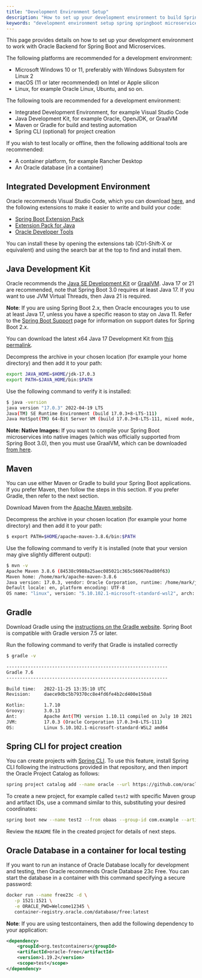 ```yaml
---
title: "Development Environment Setup"
description: "How to set up your development environment to build Spring Boot applications with the Oracle Backend for Spring Boot and Microservices"
keywords: "development environment setup spring springboot microservices oracle backend java maven gradle ide tools"
---
```


This page provides details on how to set up your development environment to work with Oracle Backend for Spring Boot and Microservices.

The following platforms are recommended for a development environment:

- Microsoft Windows 10 or 11, preferably with Windows Subsystem for Linux 2
- macOS (11 or later recommended) on Intel or Apple silicon
- Linux, for example Oracle Linux, Ubuntu, and so on.

The following tools are recommended for a development environment:

- Integrated Development Environment, for example Visual Studio Code
- Java Development Kit, for example Oracle, OpenJDK, or GraalVM
- Maven or Gradle for build and testing automation
- Spring CLI (optional) for project creation

If you wish to test locally or offline, then the following additional tools are recommended:

- A container platform, for example Rancher Desktop
- An Oracle database (in a container)

## Integrated Development Environment

Oracle recommends Visual Studio Code, which you can download [here](https://code.visualstudio.com/), and the following extensions to make it easier to write and build your code:

- [Spring Boot Extension Pack](https://marketplace.visualstudio.com/items?itemName=pivotal.vscode-boot-dev-pack)
- [Extension Pack for Java](https://marketplace.visualstudio.com/items?itemName=vscjava.vscode-java-pack)
- [Oracle Developer Tools](https://marketplace.visualstudio.com/items?itemName=Oracle.oracledevtools)

You can install these by opening the extensions tab (Ctrl-Shift-X or equivalent) and using the search bar at the top to find and install them.

## Java Development Kit

Oracle recommends the [Java SE Development Kit](https://www.oracle.com/java/technologies/downloads/#java17) or [GraalVM](https://www.graalvm.org/downloads/#). Java 17 or 21 are recommended, note that Spring Boot 3.0 requires at least Java 17. If you want to use JVM Virtual Threads, then Java 21 is required.

**Note**: If you are using Spring Boot 2.x, then Oracle encourages you to use at least Java 17, unless you have a specific reason to stay on Java 11. Refer to the [Spring Boot Support](https://spring.io/projects/spring-boot#support) page for information on support dates for Spring Boot 2.x.

You can download the latest x64 Java 17 Development Kit from
[this permalink](https://download.oracle.com/java/17/latest/jdk-17_linux-x64_bin.tar.gz).

Decompress the archive in your chosen location (for example your home directory) and then add it to your path:

```bash
export JAVA_HOME=$HOME/jdk-17.0.3
export PATH=$JAVA_HOME/bin:$PATH
```

Use the following command to verify it is installed:

```bash
$ java -version
java version "17.0.3" 2022-04-19 LTS
Java(TM) SE Runtime Environment (build 17.0.3+8-LTS-111)
Java HotSpot(TM) 64-Bit Server VM (build 17.0.3+8-LTS-111, mixed mode, sharing)
```

**Note: Native Images:** If you want to compile your Spring Boot microservices into native
images (which was officially supported from Spring Boot 3.0), then you must use GraalVM, which can be
downloaded [from here](https://www.graalvm.org/downloads/).

## Maven

You can use either Maven or Gradle to build your Spring Boot applications. If you prefer Maven, then follow the steps in this section. If you prefer Gradle, then refer to the next section.

Download Maven from the [Apache Maven website](https://maven.apache.org/download.cgi).

Decompress the archive in your chosen location (for example your home directory) and then add it to your path:

```bash
$ export PATH=$HOME/apache-maven-3.8.6/bin:$PATH
```

Use the following command to verify it is installed (note that your version may give slightly different output):

```bash
$ mvn -v
Apache Maven 3.8.6 (84538c9988a25aec085021c365c560670ad80f63)
Maven home: /home/mark/apache-maven-3.8.6
Java version: 17.0.3, vendor: Oracle Corporation, runtime: /home/mark/jdk-17.0.3
Default locale: en, platform encoding: UTF-8
OS name: "linux", version: "5.10.102.1-microsoft-standard-wsl2", arch: "amd64", family: "unix"
```

## Gradle

Download Gradle using the [instructions on the Gradle website](https://gradle.org/install/). Spring Boot is compatible with Gradle version 7.5 or later.

Run the following command to verify that Gradle is installed correctly

```bash
$ gradle -v

------------------------------------------------------------
Gradle 7.6
------------------------------------------------------------

Build time:   2022-11-25 13:35:10 UTC
Revision:     daece9dbc5b79370cc8e4fd6fe4b2cd400e150a8

Kotlin:       1.7.10
Groovy:       3.0.13
Ant:          Apache Ant(TM) version 1.10.11 compiled on July 10 2021
JVM:          17.0.3 (Oracle Corporation 17.0.3+8-LTS-111)
OS:           Linux 5.10.102.1-microsoft-standard-WSL2 amd64
```

## Spring CLI for project creation

You can create projects with [Spring CLI](https://spring.io/projects/spring-cli).  To use this
feature, install Spring CLI following the instructions provided in that repository, and then
import the Oracle Project Catalog as follows:

```bash
spring project catalog add --name oracle --url https://github.com/oracle/spring-cloud-oci/tree/obaas-starter/database/spring-cli/catalog
```

To create a new project, for example called `test2` with specific Maven group and artifact IDs,
use a command similar to this, substituting your desired coordinates:

```bash
spring boot new --name test2 --from obaas --group-id com.example --artifact-id test2 --version 0.0.1
```

Review the `README` file in the created project for details of next steps.


## Oracle Database in a container for local testing

If you want to run an instance of Oracle Database locally for development and testing, then Oracle recommends Oracle Database 23c Free.  You can start the database in a container with this
command specifying a secure password:

```bash
docker run --name free23c -d \
   -p 1521:1521 \
   -e ORACLE_PWD=Welcome12345 \
   container-registry.oracle.com/database/free:latest
```

**Note**: If you are using testcontainers, then add the following dependency to your application:

```xml
<dependency>
    <groupId>org.testcontainers</groupId>
    <artifactId>oracle-free</artifactId>
    <version>1.19.2</version>
    <scope>test</scope>
</dependency>
```
